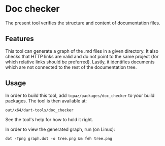 Doc checker
===========

The present tool verifies the structure and content of documentation files.


## Features

This tool can generate a graph of the .md files in a given directory. It also
checks that HTTP links are valid and do not point to the same project (for which
relative links should be preferred). Lastly, it identifies documents which are
not connected to the rest of the documentation tree.


## Usage

In order to build this tool, add `topaz/packages/doc_checker` to your build
packages. The tool is then available at:
```
out/x64/dart-tools/doc_checker
```

See the tool's help for how to hold it right.

In order to view the generated graph, run (on Linux):
```
dot -Tpng graph.dot -o tree.png && feh tree.png
```
